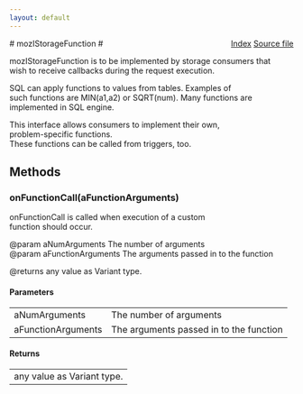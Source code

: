 ```yaml
---
layout: default
---
```

<div class='links' style='float:right'><a href="../index.html">Index</a>
<a href="http://dxr.mozilla.org/mozilla-central/source/storage/public/mozIStorageFunction.idl">Source file</a>
</div>
# mozIStorageFunction #
  
mozIStorageFunction is to be implemented by storage consumers that  
wish to receive callbacks during the request execution.  
  
SQL can apply functions to values from tables. Examples of  
such functions are MIN(a1,a2) or SQRT(num). Many functions are  
implemented in SQL engine.  
  
This interface allows consumers to implement their own,  
problem-specific functions.  
These functions can be called from triggers, too.  
  
  

## Methods ##

### onFunctionCall(aFunctionArguments) ###
  
onFunctionCall is called when execution of a custom  
function should occur.  
  
@param aNumArguments         The number of arguments  
@param aFunctionArguments    The arguments passed in to the function  
  
@returns any value as Variant type.  
  

#### Parameters ####

<table>

<tr>
<td>aNumArguments</td>
<td>The number of arguments  
</td>
</tr>

<tr>
<td>aFunctionArguments</td>
<td>The arguments passed in to the function  
</td>
</tr>

</table>

#### Returns ####

<table>

<tr>
<td>any value as Variant type.  
</td>
</tr>

</table>
